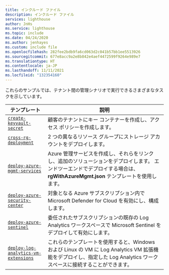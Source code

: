 ```yaml
---
title: インクルード ファイル
description: インクルード ファイル
services: lighthouse
author: JnHs
ms.service: lighthouse
ms.topic: include
ms.date: 04/24/2020
ms.author: jenhayes
ms.custom: include file
ms.openlocfilehash: 282fee2bdb9fa6cd063d2c041b57bb1ee5513926
ms.sourcegitcommit: 677e8acc9a2e8b842e4aef4472599f9264e989e7
ms.translationtype: HT
ms.contentlocale: ja-JP
ms.lasthandoff: 11/11/2021
ms.locfileid: "132354160"
---
```

これらのサンプルでは、テナント間の管理シナリオで実行できるさまざまなタスクを示しています。

| **テンプレート** | **説明** |
|---------|---------|
| [`create-keyvault-secret`](https://github.com/Azure/Azure-Lighthouse-samples/tree/master/templates/create-keyvault-secret) | 顧客のテナントにキー コンテナーを作成し、アクセス ポリシーを作成します。
| [`cross-rg-deployment`](https://github.com/Azure/Azure-Lighthouse-samples/tree/master/templates/cross-rg-deployment) | 2 つの異なるリソース グループにストレージ アカウントをデプロイします。|
| [`deploy-azure-mgmt-services`](https://github.com/Azure/Azure-Lighthouse-samples/tree/master/templates/deploy-azure-mgmt-services) | Azure 管理サービスを作成し、それらをリンクし、追加のソリューションをデプロイします。 エンドツーエンドでデプロイする場合は、**rgWithAzureMgmt.json** テンプレートを使用します。 |
| [`deploy-azure-security-center`](https://github.com/Azure/Azure-Lighthouse-samples/tree/master/templates/deploy-azure-security-center) | 対象となる Azure サブスクリプション内で Microsoft Defender for Cloud を有効にし、構成します。 |
| [`deploy-azure-sentinel`](https://github.com/Azure/Azure-Lighthouse-samples/tree/master/templates/deploy-azure-sentinel) | 委任されたサブスクリプションの既存の Log Analytics ワークスペースで Microsoft Sentinel をデプロイして有効にします。 |
| [`deploy-log-analytics-vm-extensions`](https://github.com/Azure/Azure-Lighthouse-samples/tree/master/templates/deploy-log-analytics-vm-extensions) | これらのテンプレートを使用すると、Windows および Linux の VM に Log Analytics VM 拡張機能をデプロイし、指定した Log Analytics ワークスペースに接続することができます。 |
